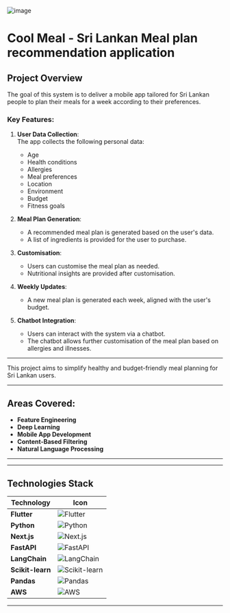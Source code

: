 ![image](https://github.com/user-attachments/assets/cc817902-bae1-4501-91f3-10874faff113)

# Cool Meal - Sri Lankan Meal plan recommendation application
## Project Overview

The goal of this system is to deliver a mobile app tailored for Sri Lankan people to plan their meals for a week according to their preferences. 

### Key Features:
1. **User Data Collection**:  
   The app collects the following personal data:
   - Age  
   - Health conditions  
   - Allergies  
   - Meal preferences  
   - Location  
   - Environment  
   - Budget  
   - Fitness goals  

2. **Meal Plan Generation**:  
   - A recommended meal plan is generated based on the user's data.  
   - A list of ingredients is provided for the user to purchase.  

3. **Customisation**:  
   - Users can customise the meal plan as needed.  
   - Nutritional insights are provided after customisation.  

4. **Weekly Updates**:  
   - A new meal plan is generated each week, aligned with the user's budget.  

5. **Chatbot Integration**:  
   - Users can interact with the system via a chatbot.  
   - The chatbot allows further customisation of the meal plan based on allergies and illnesses.  

---

This project aims to simplify healthy and budget-friendly meal planning for Sri Lankan users.


---

## Areas Covered:
- **Feature Engineering**  
- **Deep Learning**  
- **Mobile App Development**  
- **Content-Based Filtering**  
- **Natural Language Processing**  

---


---

## Technologies Stack
| Technology          | Icon                                                                 |
|---------------------|----------------------------------------------------------------------|
| **Flutter**         | ![Flutter](https://img.shields.io/badge/Flutter-02569B?style=for-the-badge&logo=flutter&logoColor=white) |
| **Python**          | ![Python](https://img.shields.io/badge/Python-3776AB?style=for-the-badge&logo=python&logoColor=white) |
| **Next.js**         | ![Next.js](https://img.shields.io/badge/Next.js-000000?style=for-the-badge&logo=next.js&logoColor=white) |
| **FastAPI**         | ![FastAPI](https://img.shields.io/badge/FastAPI-009688?style=for-the-badge&logo=fastapi&logoColor=white) |
| **LangChain**       | ![LangChain](https://img.shields.io/badge/LangChain-blue?style=for-the-badge) |
| **Scikit-learn**    | ![Scikit-learn](https://img.shields.io/badge/Scikit--learn-F7931E?style=for-the-badge&logo=scikit-learn&logoColor=white) |
| **Pandas**          | ![Pandas](https://img.shields.io/badge/Pandas-150458?style=for-the-badge&logo=pandas&logoColor=white) |
| **AWS**             | ![AWS](https://img.shields.io/badge/AWS-FF9900?style=for-the-badge&logo=amazonaws&logoColor=white) |

---
